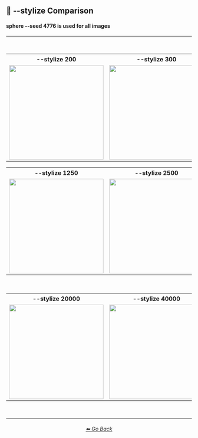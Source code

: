 <h2>🎇 --stylize Comparison</h2>
<h4><b>sphere --seed 4776</b> is used for all images</h4>

<hr><!--------------->

<br>

<div align="center">

<table>
    <tr align=center valign=middle>
        <th>--stylize 200</th>
        <th>--stylize 300</th>
        <th>--stylize 625</th>
    </tr>
    <tr align=center valign=middle>
        <td>
            <img src="https://raw.githubusercontent.com/willwulfken/MidJourney-Styles-and-Keywords-Reference/main/Images/Summary%20Images%20(MJ%20Version%203)/Stylize_Comparison/sphere_--stylize_200.png?raw=true" width="256" />
        </td>
        <td>
            <img src="https://raw.githubusercontent.com/willwulfken/MidJourney-Styles-and-Keywords-Reference/main/Images/Summary%20Images%20(MJ%20Version%203)/Stylize_Comparison/sphere_--stylize_300.png?raw=true" width="256" />
        </td>
        <td>
            <img src="https://raw.githubusercontent.com/willwulfken/MidJourney-Styles-and-Keywords-Reference/main/Images/Summary%20Images%20(MJ%20Version%203)/Stylize_Comparison/sphere_--stylize_625.png?raw=true" width="256" />
        </td>
    </tr>
</table>

<table>
    <tr align=center valign=middle>
        <th>--stylize 1250</th>
        <th>--stylize 2500</th>
        <th>--stylize 10000</th>
    </tr>
    <tr align=center valign=middle>
        <td>
            <img src="https://raw.githubusercontent.com/willwulfken/MidJourney-Styles-and-Keywords-Reference/main/Images/Summary%20Images%20(MJ%20Version%203)/Stylize_Comparison/sphere_--stylize_1250.png?raw=true" width="256" />
        </td>
        <td>
            <img src="https://raw.githubusercontent.com/willwulfken/MidJourney-Styles-and-Keywords-Reference/main/Images/Summary%20Images%20(MJ%20Version%203)/Stylize_Comparison/sphere_--stylize_2500.png?raw=true" width="256" />
        </td>
        <td>
            <img src="https://raw.githubusercontent.com/willwulfken/MidJourney-Styles-and-Keywords-Reference/main/Images/Summary%20Images%20(MJ%20Version%203)/Stylize_Comparison/sphere_--stylize_10000.png?raw=true" width="256" />
        </td>
    </tr>
</table>

<br>

<table>
    <tr align=center valign=middle>
        <th>--stylize 20000</th>
        <th>--stylize 40000</th>
        <th>--stylize 60000</th>
    </tr>
    <tr align=center valign=middle>
        <td>
            <img src="https://raw.githubusercontent.com/willwulfken/MidJourney-Styles-and-Keywords-Reference/main/Images/Summary%20Images%20(MJ%20Version%203)/Stylize_Comparison/sphere_--stylize_20000.png?raw=true" width="256" />
        </td>
        <td>
            <img src="https://raw.githubusercontent.com/willwulfken/MidJourney-Styles-and-Keywords-Reference/main/Images/Summary%20Images%20(MJ%20Version%203)/Stylize_Comparison/sphere_--stylize_40000.png?raw=true" width="256" />
        </td>
        <td>
            <img src="https://raw.githubusercontent.com/willwulfken/MidJourney-Styles-and-Keywords-Reference/main/Images/Summary%20Images%20(MJ%20Version%203)/Stylize_Comparison/sphere_--stylize_60000.png?raw=true" width="256" />
        </td>
    </tr>
</table>

<div>

<br>

<hr><!--------------->
<div align="center">
<h6><a href="https://github.com/willwulfken/MidJourney-Styles-and-Keywords-Reference/blob/main/README.md">⬅ Go Back</a></h6>
</div>